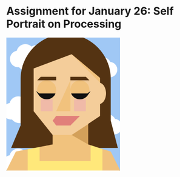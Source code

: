 # Assignment for January 26: Self Portrait on Processing

<img src="Intro_IM_Portrait.png" width="300">


